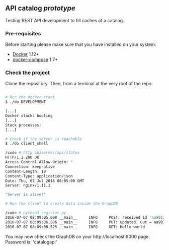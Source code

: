 
## API catalog *prototype*

Testing REST API development to fill caches of a catalog.


### Pre-requisites

Before starting please make sure that you have installed on your system:

* [Docker](http://docs.docker.com/) 1.12+
* [docker-compose](https://docs.docker.com/compose/) 1.7+


### Check the project

Clone the repository.
Then, from a terminal at the very root of the repo:

```bash

# Run the docker stack
$ ./do DEVELOPMENT

[...]
Docker stack: booting
[...]
Stack processes:
[...]

# Check if the server is reachable
$ ./do client_shell

/code # http apiserver/api/status
HTTP/1.1 200 OK
Access-Control-Allow-Origin: *
Connection: keep-alive
Content-Length: 19
Content-Type: application/json
Date: Thu, 07 Jul 2016 08:05:00 GMT
Server: nginx/1.11.1

"Server is alive!"

# Run the client to create data inside the GraphDB

/code # python3 register.py
2016-07-07 08:09:05,608 __main__     INFO     POST: received id 'aa90135e-7242-4790-a389-1500b67074a9'
2016-07-07 08:09:06,506 __main__     INFO     PUT: updated. Out = aa90135e-7242-4790-a389-1500b67074a9
2016-07-07 08:09:06,525 __main__     INFO     GET: Hello world

```

You may now check the GraphDB on your http://localhost:9000 page.
Password is: 'catalogapi'
